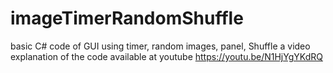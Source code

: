 # imageTimerRandomShuffle
basic C# code of GUI using timer, random images, panel, Shuffle
a video explanation of the code available at youtube https://youtu.be/N1HjYgYKdRQ
